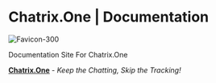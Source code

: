 # Chatrix.One | Documentation

![Favicon-300](https://github.com/user-attachments/assets/e946fddb-fa90-4f38-bdbc-8c47ae9585d6)

Documentation Site For Chatrix.One

[**Chatrix.One**](https://chatrix.one) - *Keep the Chatting, Skip the Tracking!*
